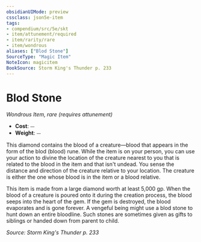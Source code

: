 ```yaml
---
obsidianUIMode: preview
cssclass: json5e-item
tags:
- compendium/src/5e/skt
- item/attunement/required
- item/rarity/rare
- item/wondrous
aliases: ["Blod Stone"]
SourceType: "Magic Item"
NoteIcon: magicitem
BookSource: Storm King's Thunder p. 233
---
```

# Blod Stone
*Wondrous Item, rare (requires attunement)*  

- **Cost**: ⏤
- **Weight**: ⏤

This diamond contains the blood of a creature—blood that appears in the form of the blod (blood) rune. While the item is on your person, you can use your action to divine the location of the creature nearest to you that is related to the blood in the item and that isn't undead. You sense the distance and direction of the creature relative to your location. The creature is either the one whose blood is in the item or a blood relative.

This item is made from a large diamond worth at least 5,000 gp. When the blood of a creature is poured onto it during the creation process, the blood seeps into the heart of the gem. If the gem is destroyed, the blood evaporates and is gone forever. A vengeful being might use a blod stone to hunt down an entire bloodline. Such stones are sometimes given as gifts to siblings or handed down from parent to child.

*Source: Storm King's Thunder p. 233*